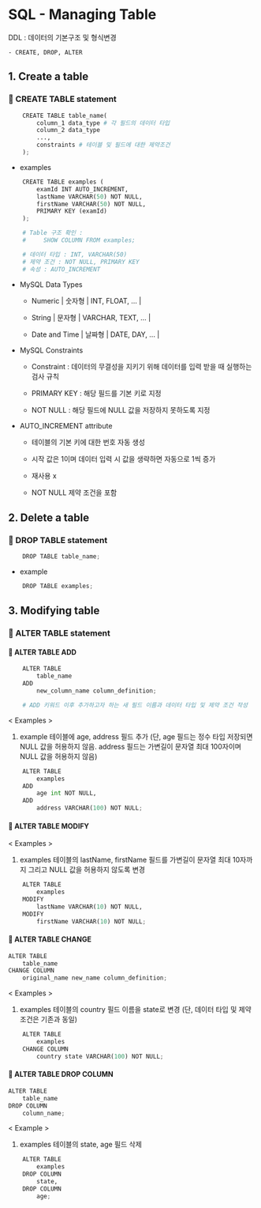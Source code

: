 # SQL - Managing Table

DDL : 데이터의 기본구조 및 형식변경

    - CREATE, DROP, ALTER

## 1. Create a table

### **📍 CREATE TABLE** statement

```python
    CREATE TABLE table_name(
        column_1 data_type # 각 필드의 데이터 타입
        column_2 data_type
        ...,
        constraints # 테이블 및 필드에 대한 제약조건
    );
```
- examples
```python
    CREATE TABLE examples (
        examId INT AUTO_INCREMENT,
        lastName VARCHAR(50) NOT NULL,
        firstName VARCHAR(50) NOT NULL,
        PRIMARY KEY (examId)
    );

    # Table 구조 확인 :
    #     SHOW COLUMN FROM examples;

    # 데이터 타입 : INT, VARCHAR(50)
    # 제약 조건 : NOT NULL, PRIMARY KEY
    # 속성 : AUTO_INCREMENT
```

- MySQL Data Types

    - Numeric | 숫자형 | INT, FLOAT, ... |

    - String  | 문자형 | VARCHAR, TEXT, ... |

    - Date and Time | 날짜형 | DATE, DAY, ... |

- MySQL Constraints
    
    - Constraint : 데이터의 무결성을 지키기 위해 데이터를 입력 받을 때 실행하는 검사 규칙

    - PRIMARY KEY : 해당 필드를 기본 키로 지정

    - NOT NULL : 해당 필드에 NULL 값을 저장하지 못하도록 지정


- AUTO_INCREMENT attribute

    - 테이블의 기본 키에 대한 번호 자동 생성

    - 시작 값은 1이며 데이터 입력 시 값을 생략하면 자동으로 1씩 증가

    - 재사용 x

    - NOT NULL 제약 조건을 포함

## 2. Delete a table

### **📍 DROP TABLE** statement

```python
    DROP TABLE table_name;
```
- example
```python
    DROP TABLE examples;
```

## 3. Modifying table

### **📍 ALTER TABLE** statement

#### **📎 ALTER TABLE ADD**
```python
    ALTER TABLE
        table_name
    ADD
        new_column_name column_definition;

    # ADD 키워드 이후 추가하고자 하는 새 필드 이름과 데이터 타입 및 제약 조건 작성

```
< Examples >

1. example 테이블에 age, address 필드 추가
(단, age 필드는 정수 타입 저장되면 NULL 값을 허용하지 않음.
address 필드는 가변길이 문자열 최대 100자이며 NULL 값을 허용하지 않음)

```python
    ALTER TABLE
	    examples
    ADD
	    age int NOT NULL,
    ADD
	    address VARCHAR(100) NOT NULL;
```

#### **📎 ALTER TABLE MODIFY**

< Examples >

1. examples 테이블의 lastName, firstName 필드를 가변길이 문자열 최대 10자까지 그리고 NULL 값을 허용하지 않도록 변경

```python
    ALTER TABLE
        examples
    MODIFY
        lastName VARCHAR(10) NOT NULL,
    MODIFY
        firstName VARCHAR(10) NOT NULL;
```

#### **📎 ALTER TABLE CHANGE**

```python
ALTER TABLE
	table_name
CHANGE COLUMN
	original_name new_name column_definition;
```

< Examples >

1. examples 테이블의 country 필드 이름을 state로 변경 (단, 데이터 타입 및 제약 조건은 기존과 동일)

```python
    ALTER TABLE
        examples
    CHANGE COLUMN
        country state VARCHAR(100) NOT NULL;
```

#### **📎 ALTER TABLE DROP COLUMN**

```python
ALTER TABLE
	table_name
DROP COLUMN
	column_name;
```

< Example >

1. examples 테이블의 state, age 필드 삭제

```python
    ALTER TABLE
        examples
    DROP COLUMN
        state,
    DROP COLUMN
        age;
```